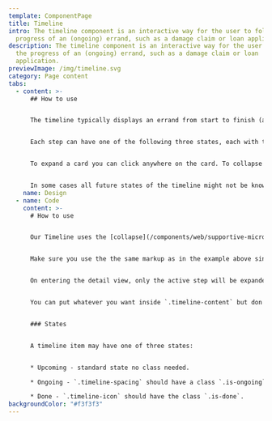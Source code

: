 ```yaml
---
template: ComponentPage
title: Timeline
intro: The timeline component is an interactive way for the user to follow the
  progress of an (ongoing) errand, such as a damage claim or loan application.
description: The timeline component is an interactive way for the user to follow
  the progress of an (ongoing) errand, such as a damage claim or loan
  application.
previewImage: /img/timeline.svg
category: Page content
tabs:
  - content: >-
      ## How to use


      The timeline typically displays an errand from start to finish (although a reversed timeline for "latest activity in your account" can easily be imagined). Each activity in the timeline can be expanded to read more about what has happened/will happen in that step.


      Each step can have one of the following three states, each with their own visual style; **done**, **current** and **upcoming**. On entering the detail view, the current step is expanded (backend should provide which step which is current, and of course there can only be one current step). The rest are collapsed.


      To expand a card you can click anywhere on the card. To collapse a card you can click on the part above the divider line (or also on "Stäng" in responsive mode). Interacting with one card won’t affect any of the surrounding cards (that is, a user can have all cards expanded at once if they wish to).


      In some cases all future states of the timeline might not be known, in that case you can add a wavy line in the timeline with a help text to inform the user that the following steps below are dependent on things which aren't known yet (such as choices made by the user or the results of an investigation).
    name: Design
  - name: Code
    content: >-
      # How to use


      Our Timeline uses the [collapse](/components/web/supportive-microinteractions/collapse?code) functionality to handle show and hide states of each timeline item. Read more how to implement that [here]([collapse](/components/web/supportive-microinteractions/collapse?code)).


      Make sure you use the the same markup as in the example above since thee css is kind of complex and the markup needs to be correct to get the desired design. 


      On entering the detail view, only the active step will be expanded. The rest is collapsed. To expand a card you can click anywhere on the card. To collapse a card you can click on the part above the divider line (or also on Stäng in mobile view). Interacting with one card won’t affect any of the surrounding card state-wise. E.g. You could open all cards if you wish.


      You can put whatever you want inside `.timeline-content` but don't forget to add the close button in the end.


      ### States


      A timeline item may have one of three states: 


      * Upcoming - standard state no class needed.

      * Ongoing - `.timeline-spacing` should have a class `.is-ongoing` which will make the icon larger in that item.

      * Done - `.timeline-icon` should have the class `.is-done`.
backgroundColor: "#f3f3f3"
---
```

